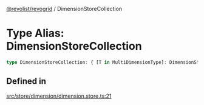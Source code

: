 [@revolist/revogrid](README.md) / DimensionStoreCollection

# Type Alias: DimensionStoreCollection

```ts
type DimensionStoreCollection: { [T in MultiDimensionType]: DimensionStore };
```

## Defined in

[src/store/dimension/dimension.store.ts:21](https://github.com/revolist/revogrid/blob/69db770b4dd0e83354c8d987e03567beaf944291/src/store/dimension/dimension.store.ts#L21)
